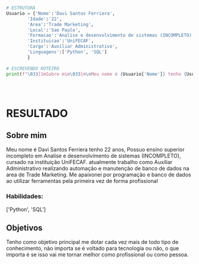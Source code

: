 ```python
# ESTRUTURA
Usuario = {'Nome':'Davi Santos Ferriera', 
        'Idade':'22', 
        'Area':'Trade Marketing', 
        'Local':'Sao Paulo',
        'Formacao':'Analise e desenvolvimento de sistemas (INCOMPLETO)',
        'Instituicao':'UniFECAF',
        'Cargo':'Auxiliar Administrativo',
        'Linguagens':['Python', 'SQL']
        }
        
# ESCREVENDO ROTEIRO
print(f"\033[1mSobre mim\033[m\nMeu nome é {Usuario['Nome']} tenho {Usuario['Idade']} anos, Possuo ensino superior incompleto em {Usuario['Formacao']}, cursado na instituição {Usuario['Instituicao']}. atualmente trabalho como {Usuario['Cargo']} realizando automação e manutenção de banco de dados na area de {Usuario['Area']}.\nMe apaixonei por programação e banco de dados ao utilizar ferramentas pela primeira vez de forma profissional\n\033[1mHabilidades\033[m\n{[l for l in Usuario['Linguagens']]}\n\033[1mObjetivo\033[m\nTenho como objetivo principal me dotar cada vez mais de todo tipo de conhecimento, não importa se é voltado para tecnologia ou não, o que importa é se isso vai me tornar melhor como profissional ou como pessoa.")


    
```
# RESULTADO
## Sobre mim
Meu nome é Davi Santos Ferriera tenho 22 anos, Possuo ensino superior incompleto em Analise e desenvolvimento de sistemas (INCOMPLETO), cursado na instituição UniFECAF. atualmente trabalho como Auxiliar Administrativo realizando automação e manutenção de banco de dados na area de Trade Marketing.
Me apaixonei por programação e banco de dados ao utilizar ferramentas pela primeira vez de forma profissional
### Habilidades: 
['Python', 'SQL']

## Objetivos
Tenho como objetivo principal me dotar cada vez mais de todo tipo de conhecimento, não importa se é voltado para tecnologia ou não, o que importa é se isso vai me tornar melhor como profissional ou como pessoa.
